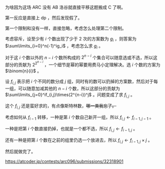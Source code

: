 为啥因为这场 ARC 没有 AB 洛谷就直接平移这题搬成 C 了啊。

第一反应是直接上 dp ，然后发现假了。

第一个限制和没有一样，直接忽略，考虑怎么处理第二个限制。

考虑容斥，设至少有 $i$ 个数出现了少于 2 次的方案数为 $g_i$ ，则答案为 $\sum\limits_{i=0}^n(-1)^ig_i$ ，考虑怎么求 $g_i$ 。

对于这 $i$ 个数以外的 $n-i$ 个数所构成的 $2^{n-i}$ 个集合可以随意选或不选，所以这部分的贡献为 $2^{2^{n-i}}$ ，一个细节是幂的幂要用费马小定理解决。选 $i$ 个数的方案为 $\binom{n}{i}$ 。

设 $f_{i,j}$ 表示把 $i$ 个不同的数分成 $j$ 组，同时有的数可以扔掉的方案数，然后对于每一组，可以随意加减其他的 $n-i$ 个数，所以这部分的贡献为 $\sum\limits_{j=0}^if_{i,j}\times(2^{n-i})^j$ 。问题变成了求 $f_{i,j}$ 。

这个 $f_{i,j}$ 还是蛮好求的，有点像斯特林数，~~哪一类我忘了。~~

考虑如何从 $f_{i-1}$ 转移，一种是第 $i$ 个数自己新开一组，所以 $f_{i,j}\leftarrow f_{i-1,j-1}$ 。

一种是把第 $i$ 个数直接扔掉，也就是一个都不选，所以 $f_{i,j}\leftarrow f_{i-1,j}$ 。

还有一种是把第 $i$ 个数在之前的组里仍选一个放进去，所以 $f_{i,j}\leftarrow f_{i-1,j}\times j$ 。

然后就做完了。

https://atcoder.jp/contests/arc096/submissions/32318901